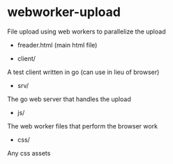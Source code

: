 webworker-upload
================

File upload using web workers to parallelize the upload

* freader.html (main html file)

* client/

 A test client written in go (can use in lieu of browser)

* srv/
 
 The go web server that handles the upload

* js/
 
 The web worker files that perform the browser work

* css/
 
 Any css assets
